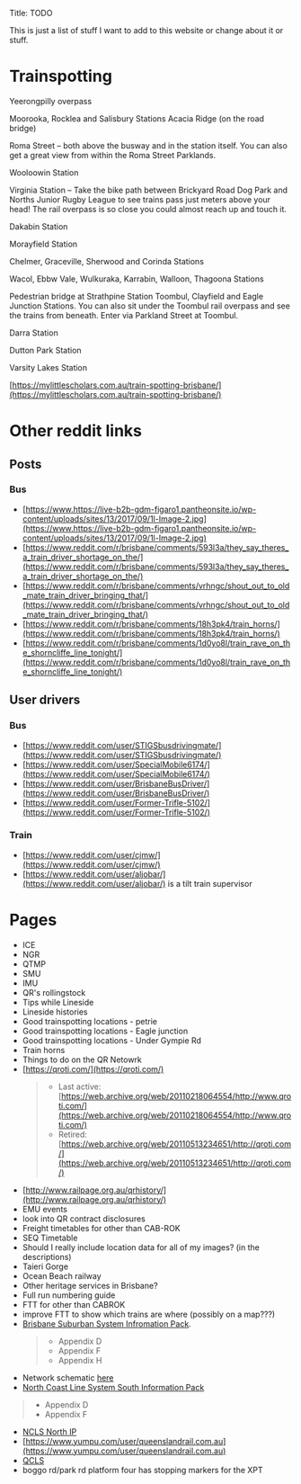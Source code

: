 Title: TODO

This is just a list of stuff I want to add to this website or change about it or stuff.

# Trainspotting

Yeerongpilly overpass

Moorooka, Rocklea and Salisbury Stations
Acacia Ridge (on the road bridge)

Roma Street – both above the busway and in the station itself. You can also get a great view from within the Roma Street Parklands.

Wooloowin Station

Virginia Station – Take the bike path between Brickyard Road Dog Park and Norths Junior Rugby League to see trains pass just meters above your head! The rail overpass is so close you could almost reach up and touch it.

Dakabin Station

Morayfield Station

Chelmer, Graceville, Sherwood and Corinda Stations

Wacol, Ebbw Vale, Wulkuraka, Karrabin, Walloon, Thagoona Stations

Pedestrian bridge at Strathpine Station
Toombul, Clayfield and Eagle Junction Stations. You can also sit under the Toombul rail overpass and see the trains from beneath. Enter via Parkland Street at Toombul.

Darra Station

Dutton Park Station

Varsity Lakes Station

[https://mylittlescholars.com.au/train-spotting-brisbane/](https://mylittlescholars.com.au/train-spotting-brisbane/)

# Other reddit links

## Posts

### Bus

- [https://www.https://live-b2b-gdm-figaro1.pantheonsite.io/wp-content/uploads/sites/13/2017/09/1l-Image-2.jpg](https://www.https://live-b2b-gdm-figaro1.pantheonsite.io/wp-content/uploads/sites/13/2017/09/1l-Image-2.jpg)
- [https://www.reddit.com/r/brisbane/comments/593l3a/they_say_theres_a_train_driver_shortage_on_the/](https://www.reddit.com/r/brisbane/comments/593l3a/they_say_theres_a_train_driver_shortage_on_the/)
- [https://www.reddit.com/r/brisbane/comments/vrhngc/shout_out_to_old_mate_train_driver_bringing_that/](https://www.reddit.com/r/brisbane/comments/vrhngc/shout_out_to_old_mate_train_driver_bringing_that/)
- [https://www.reddit.com/r/brisbane/comments/18h3pk4/train_horns/](https://www.reddit.com/r/brisbane/comments/18h3pk4/train_horns/)
- [https://www.reddit.com/r/brisbane/comments/1d0yo8l/train_rave_on_the_shorncliffe_line_tonight/](https://www.reddit.com/r/brisbane/comments/1d0yo8l/train_rave_on_the_shorncliffe_line_tonight/)

## User drivers

### Bus

- [https://www.reddit.com/user/STIGSbusdrivingmate/](https://www.reddit.com/user/STIGSbusdrivingmate/)
- [https://www.reddit.com/user/SpecialMobile6174/](https://www.reddit.com/user/SpecialMobile6174/)
- [https://www.reddit.com/user/BrisbaneBusDriver/](https://www.reddit.com/user/BrisbaneBusDriver/)
- [https://www.reddit.com/user/Former-Trifle-5102/](https://www.reddit.com/user/Former-Trifle-5102/)

### Train

- [https://www.reddit.com/user/cjmw/](https://www.reddit.com/user/cjmw/)
- [https://www.reddit.com/user/aljobar/](https://www.reddit.com/user/aljobar/) is a tilt train supervisor

# Pages

- ICE
- NGR
- QTMP
- SMU
- IMU
- QR's rollingstock
- Tips while Lineside
- Lineside histories
- Good trainspotting locations - petrie
- Good trainspotting locations - Eagle junction
- Good trainspotting locations - Under Gympie Rd
- Train horns
- Things to do on the QR Netowrk
- [https://qroti.com/](https://qroti.com/)
  > - Last active: [https://web.archive.org/web/20110218064554/http://www.qroti.com/](https://web.archive.org/web/20110218064554/http://www.qroti.com/)
  > - Retired: [https://web.archive.org/web/20110513234651/http://qroti.com/](https://web.archive.org/web/20110513234651/http://qroti.com/)
- [http://www.railpage.org.au/qrhistory/](http://www.railpage.org.au/qrhistory/)
- EMU events
- look into QR contract disclosures
- Freight timetables for other than CAB-ROK
- SEQ Timetable
- Should I really include location data for all of my images? (in the descriptions)
- Taieri Gorge
- Ocean Beach railway
- Other heritage services in Brisbane?
- Full run numbering guide
- FTT for other than CABROK
- improve FTT to show which trains are where (possibly on a map???)
- [Brisbane Suburban System Infromation Pack](https://www.queenslandrail.com.au/business/acccess/Documents/Brisbane%20Metropolitan%20System%20Information%20Pack%20-%20Issue%203%20-%20October%202016.pdf).
  > - Appendix D
  > - Appendix F
  > - Appendix H
- Network schematic [here](https://www.queenslandrail.com.au/business/acccess/Access%20Undertaking%20and%20related%20documents/Queensland%20Rail%20Network%20Infrastructure%20Ownership%20Line%20Diagrams%20October%202024%20(PDF,%208.89%20MB).pdf)
- [North Coast Line System South Information Pack](https://www.queenslandrail.com.au/business/acccess/Documents/North%20Coast%20Line%20South%20System%20Information%20Pack-%20Issue%204%20-%20May%202024%20%28PDF%2C%2010.72%20MB%29.pdf)
> -  Appendix D
> -  Appendix F
- [NCLS North IP](https://www.queenslandrail.com.au/business/acccess/Documents/North%20Coast%20Line%20North%20System%20Information%20Pack-%20Issue%204%20-%20May%202024%20(PDF,%2010.72%20MB).pdf#search=North%20Coast%20Line%20System%20Information%20Pack)
- [https://www.yumpu.com/user/queenslandrail.com.au](https://www.yumpu.com/user/queenslandrail.com.au)
- [QCLS](https://www.queenslandscalemodels.com.au/Qld%20Colour%20Light%20Signalling.doc.pdf)
-  boggo rd/park rd platform four has stopping markers for the XPT
